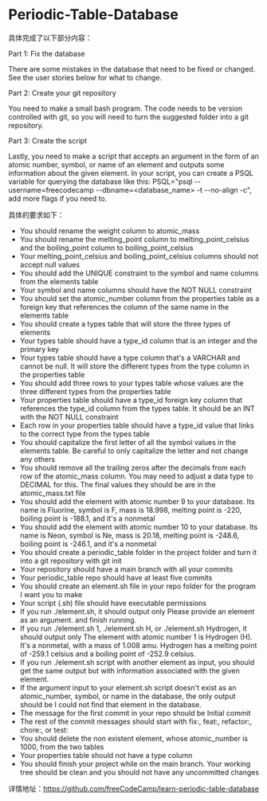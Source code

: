 # Periodic-Table-Database
具体完成了以下部分内容：

Part 1: Fix the database

There are some mistakes in the database that need to be fixed or changed. See the user stories below for what to change.

Part 2: Create your git repository

You need to make a small bash program. The code needs to be version controlled with git, so you will need to turn the suggested folder into a git repository.

Part 3: Create the script

Lastly, you need to make a script that accepts an argument in the form of an atomic number, symbol, or name of an element and outputs some information about the given element. In your script, you can create a PSQL variable for querying the database like this: PSQL="psql --username=freecodecamp --dbname=<database_name> -t --no-align -c", add more flags if you need to.

具体的要求如下：

- You should rename the weight column to atomic_mass
- You should rename the melting_point column to melting_point_celsius and the boiling_point column to boiling_point_celsius
- Your melting_point_celsius and boiling_point_celsius columns should not accept null values
- You should add the UNIQUE constraint to the symbol and name columns from the elements table
- Your symbol and name columns should have the NOT NULL constraint
- You should set the atomic_number column from the properties table as a foreign key that references the column of the same name in the elements table
- You should create a types table that will store the three types of elements
- Your types table should have a type_id column that is an integer and the primary key
- Your types table should have a type column that's a VARCHAR and cannot be null. It will store the different types from the type column in the properties table
- You should add three rows to your types table whose values are the three different types from the properties table
- Your properties table should have a type_id foreign key column that references the type_id column from the types table. It should be an INT with the NOT NULL constraint
- Each row in your properties table should have a type_id value that links to the correct type from the types table
- You should capitalize the first letter of all the symbol values in the elements table. Be careful to only capitalize the letter and not change any others
- You should remove all the trailing zeros after the decimals from each row of the atomic_mass column. You may need to adjust a data type to DECIMAL for this. The final values they should be are in the atomic_mass.txt file
- You should add the element with atomic number 9 to your database. Its name is Fluorine, symbol is F, mass is 18.998, melting point is -220, boiling point is -188.1, and it's a nonmetal
- You should add the element with atomic number 10 to your database. Its name is Neon, symbol is Ne, mass is 20.18, melting point is -248.6, boiling point is -246.1, and it's a nonmetal
- You should create a periodic_table folder in the project folder and turn it into a git repository with git init
- Your repository should have a main branch with all your commits
- Your periodic_table repo should have at least five commits
- You should create an element.sh file in your repo folder for the program I want you to make
- Your script (.sh) file should have executable permissions
- If you run ./element.sh, it should output only Please provide an element as an argument. and finish running.
- If you run ./element.sh 1, ./element.sh H, or ./element.sh Hydrogen, it should output only The element with atomic number 1 is Hydrogen (H). It's a nonmetal, with a mass of 1.008 amu. Hydrogen has a melting point of -259.1 celsius and a boiling point of -252.9 celsius.
- If you run ./element.sh script with another element as input, you should get the same output but with information associated with the given element.
- If the argument input to your element.sh script doesn't exist as an atomic_number, symbol, or name in the database, the only output should be I could not find that element in the database.
- The message for the first commit in your repo should be Initial commit
- The rest of the commit messages should start with fix:, feat:, refactor:, chore:, or test:
- You should delete the non existent element, whose atomic_number is 1000, from the two tables
- Your properties table should not have a type column
- You should finish your project while on the main branch. Your working tree should be clean and you should not have any uncommitted changes


详情地址：https://github.com/freeCodeCamp/learn-periodic-table-database